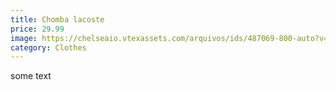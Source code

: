 ```yaml
---
title: Chomba lacoste
price: 29.99
image: https://chelseaio.vtexassets.com/arquivos/ids/487069-800-auto?v=638483583873430000&width=800&height=auto&aspect=true
category: Clothes
---
```

some text
